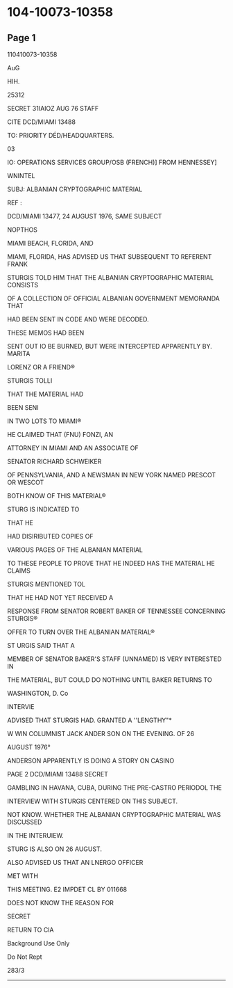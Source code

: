 # 104-10073-10358

## Page 1

110410073-10358

AuG

HIH.

25312

SECRET 31IAIOZ AUG 76 STAFF

CITE DCD/MIAMI 13488

TO: PRIORITY DÉD/HEADQUARTERS.

03

IO: OPERATIONS SERVICES GROUP/OSB (FRENCH)] FROM HENNESSEY]

WNINTEL

SUBJ: ALBANIAN CRYPTOGRAPHIC MATERIAL

REF :

DCD/MIAMI 13477, 24 AUGUST 1976, SAME SUBJECT

NOPTHOS

MIAMI BEACH, FLORIDA, AND

MIAMI, FLORIDA, HAS ADVISED US THAT SUBSEQUENT TO REFERENT FRANK

STURGIS TOLD HIM THAT THE ALBANIAN CRYPTOGRAPHIC MATERIAL CONSISTS

OF A COLLECTION OF OFFICIAL ALBANIAN GOVERNMENT MEMORANDA THAT

HAD BEEN SENT IN CODE AND WERE DECODED.

THESE MEMOS HAD BEEN

SENT OUT IO BE BURNED, BUT WERE INTERCEPTED APPARENTLY BY. MARITA

LORENZ OR A FRIEND®

STURGIS TOLLI

THAT THE MATERIAL HAD

BEEN SENI

IN TWO LOTS TO MIAMI®

HE CLAIMED THAT (FNU) FONZI, AN

ATTORNEY IN MIAMI AND AN ASSOCIATE OF

SENATOR RICHARD SCHWEIKER

OF PENNSYLVANIA, AND A NEWSMAN IN NEW YORK NAMED PRESCOT OR WESCOT

BOTH KNOW OF THIS MATERIAL®

STURG IS INDICATED TO

THAT HE

HAD DISIRIBUTED COPIES OF

VARIOUS PAGES OF THE ALBANIAN MATERIAL

TO THESE PEOPLE TO PROVE THAT HE INDEED HAS THE MATERIAL HE CLAIMS

STURGIS MENTIONED TOL

THAT HE HAD NOT YET RECEIVED A

RESPONSE FROM SENATOR ROBERT BAKER OF TENNESSEE CONCERNING STURGIS®

OFFER TO TURN OVER THE ALBANIAN MATERIAL®

ST URGIS SAID THAT A

MEMBER OF SENATOR BAKER'S STAFF (UNNAMED) IS VERY INTERESTED IN

THE MATERIAL, BUT COULD DO NOTHING UNTIL BAKER RETURNS TO

WASHINGTON, D. Co

INTERVIE

ADVISED THAT STURGIS HAD. GRANTED A ''LENGTHY"*

W WIN COLUMNIST JACK ANDER SON ON THE EVENING. OF 26

AUGUST 1976°

ANDERSON APPARENTLY IS DOING A STORY ON CASINO

PAGE 2 DCD/MIAMI 13488 SECRET

GAMBLING IN HAVANA, CUBA, DURING THE PRE-CASTRO PERIODOL THE

INTERVIEW WITH STURGIS CENTERED ON THIS SUBJECT.

NOT KNOW. WHETHER THE ALBANIAN CRYPTOGRAPHIC MATERIAL WAS DISCUSSED

IN THE INTERUIEW.

STURG IS ALSO ON 26 AUGUST.

ALSO ADVISED US THAT AN LNERGO OFFICER

MET WITH

THIS MEETING. E2 IMPDET CL BY 011668

DOES NOT KNOW THE REASON FOR

SECRET

RETURN TO CIA

Background Use Only

Do Not Rept

283/3

---

